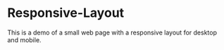 # Responsive-Layout
This is a demo of a small web page with a responsive layout for desktop and mobile.
